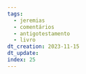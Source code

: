 ```yaml
---
tags:
  - jeremias
  - comentários
  - antigotestamento
  - livro
dt_creation: 2023-11-15
dt_update: 
index: 25
---
```


